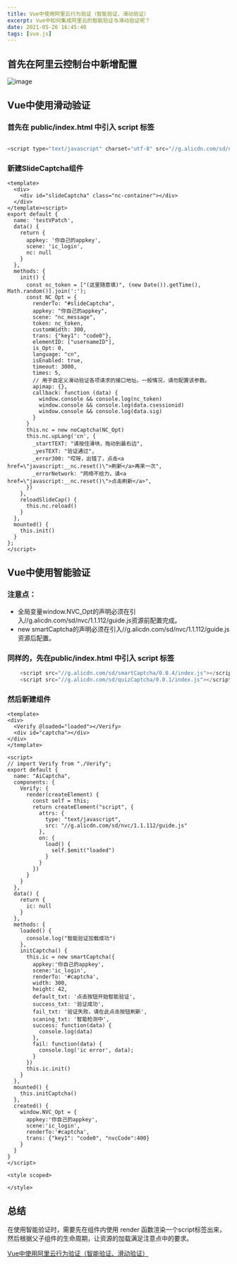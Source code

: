 ```yaml
---
title: Vue中使用阿里云行为验证（智能验证、滑动验证）
excerpt: Vue中如何集成阿里云的智能验证与滑动验证呢？
date: 2021-05-26 16:45:40
tags: [vue.js]
---
```


## 首先在阿里云控制台中新增配置

![image](https://z3.ax1x.com/2021/05/26/29KLJx.png)

## Vue中使用滑动验证

### 首先在 public/index.html 中引入 script 标签

```javascript

<script type="text/javascript" charset="utf-8" src="//g.alicdn.com/sd/ncpc/nc.js?t=2015052012"></script>

```

### 新建SlideCaptcha组件
```vue
<template>
  <div>
    <div id="slideCaptcha" class="nc-container"></div>
  </div>
</template><script>
export default {
  name: 'testVPatch',
  data() {
    return {
      appkey: '你自己的appkey',
      scene: 'ic_login',
      nc: null
    }
  },
  methods: {
    init() {
      const nc_token = ["(这里随意填)", (new Date()).getTime(), Math.random()].join(':');
      const NC_Opt = {
        renderTo: "#slideCaptcha",
        appkey: "你自己的appkey",
        scene: "nc_message",
        token: nc_token,
        customWidth: 300,
        trans: {"key1": "code0"},
        elementID: ["usernameID"],
        is_Opt: 0,
        language: "cn",
        isEnabled: true,
        timeout: 3000,
        times: 5,
        // 用于自定义滑动验证各项请求的接口地址。一般情况，请勿配置该参数。
        apimap: {},
        callback: function (data) {
          window.console && console.log(nc_token)
          window.console && console.log(data.csessionid)
          window.console && console.log(data.sig)
        }
      }
      this.nc = new noCaptcha(NC_Opt)
      this.nc.upLang('cn', {
        _startTEXT: "请按住滑块，拖动到最右边",
        _yesTEXT: "验证通过",
        _error300: "哎呀，出错了，点击<a href=\"javascript:__nc.reset()\">刷新</a>再来一次",
        _errorNetwork: "网络不给力，请<a href=\"javascript:__nc.reset()\">点击刷新</a>",
      })
    },
    reloadSlideCap() {
      this.nc.reload()
    }
  },
  mounted() {
    this.init()
  }
};
</script>
```
## Vue中使用智能验证
### 注意点：
- 全局变量window.NVC_Opt的声明必须在引入//g.alicdn.com/sd/nvc/1.1.112/guide.js资源前配置完成。
- new smartCaptcha的声明必须在引入//g.alicdn.com/sd/nvc/1.1.112/guide.js资源后配置。
### 同样的，先在public/index.html 中引入 script 标签
```javascript
    <script src="//g.alicdn.com/sd/smartCaptcha/0.0.4/index.js"></script>
    <script src="//g.alicdn.com/sd/quizCaptcha/0.0.1/index.js"></script>
```
### 然后新建组件
```vue
<template>
<div>
  <Verify @loaded="loaded"></Verify>
  <div id="captcha"></div>
</div>
</template>

<script>
// import Verify from "./Verify";
export default {
  name: "AiCaptcha",
  components: {
    Verify: {
      render(createElement) {
        const self = this;
        return createElement("script", {
          attrs: {
            type: "text/javascript",
            src: "//g.alicdn.com/sd/nvc/1.1.112/guide.js"
          },
          on: {
            load() {
              self.$emit("loaded")
            }
          }
        })
      }
    }
  },
  data() {
    return {
      ic: null
    }
  },
  methods: {
    loaded() {
      console.log("智能验证加载成功")
    },
    initCaptcha() {
      this.ic = new smartCaptcha({
        appkey:'你自己的appkey',
        scene:'ic_login',
        renderTo: '#captcha',
        width: 300,
        height: 42,
        default_txt: '点击按钮开始智能验证',
        success_txt: '验证成功',
        fail_txt: '验证失败，请在此点击按钮刷新',
        scaning_txt: '智能检测中',
        success: function(data) {
          console.log(data)
        },
        fail: function(data) {
          console.log('ic error', data);
        }
      })
      this.ic.init()
    }
  },
  mounted() {
    this.initCaptcha()
  },
  created() {
    window.NVC_Opt = {
      appkey:'你自己的appkey',
      scene:'ic_login',
      renderTo:'#captcha',
      trans: {"key1": "code0", "nvcCode":400}
    }
  }
}
</script>

<style scoped>

</style>

```
## 总结
在使用智能验证时，需要先在组件内使用 render 函数渲染一个script标签出来，然后根据父子组件的生命周期，让资源的加载满足注意点中的要求。

[Vue中使用阿里云行为验证（智能验证、滑动验证）](https://www.jianshu.com/p/13b09c44b78f)
